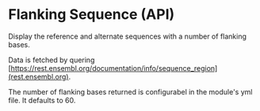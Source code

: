 # Flanking Sequence (API)

Display the reference and alternate sequences with a number of flanking bases.

Data is fetched by quering [https://rest.ensembl.org/documentation/info/sequence_region](rest.ensembl.org).

The number of flanking bases returned is configurabel in the module's yml file. It defaults to 60.